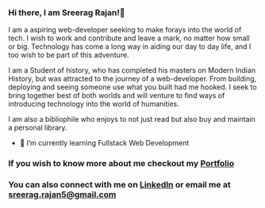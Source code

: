### Hi there, I am Sreerag Rajan!👋

I am a aspiring web-developer seeking to make forays into the world of tech. I wish to work and contribute and leave a mark, no matter how small or big. Technology has come a long way in aiding our day to day life, and I too wish to be part of this adventure.

I am a Student of history, who has completed his masters on Modern Indian History, but was attracted to the journey of a web-developer. From building, deploying and seeing someone use what you built had me hooked. I seek to bring together best of both worlds and will venture to find ways of introducing technology into the world of humanities.

I am also a bibliophile who enjoys to not just read but also buy and maintain a personal library. 

- 🌱 I’m currently learning Fullstack Web Development

### If you wish to know more about me checkout my [Portfolio](https://sreerag-portfolio.vercel.app/)


### You can also connect with me on [LinkedIn](www.linkedin.com/in/sreerag-rajan-55383a222) or email me at sreerag.rajan5@gmail.com







<!--
**sreerag-rajan/sreerag-rajan** is a ✨ _special_ ✨ repository because its `README.md` (this file) appears on your GitHub profile.

Here are some ideas to get you started:

- 🔭 I’m currently working on ...

- 👯 I’m looking to collaborate on ...
- 🤔 I’m looking for help with ...
- 💬 Ask me about ...

- 😄 Pronouns: ...
- ⚡ Fun fact: ...
-->
